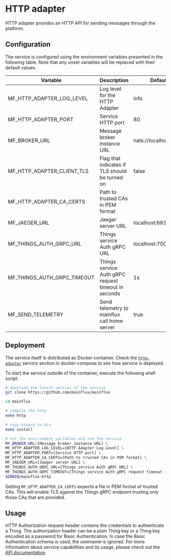 # HTTP adapter

HTTP adapter provides an HTTP API for sending messages through the platform.

## Configuration

The service is configured using the environment variables presented in the
following table. Note that any unset variables will be replaced with their
default values.

| Variable                    | Description                                                   | Default               |
| --------------------------- | ------------------------------------------------------------- | --------------------- |
| MF_HTTP_ADAPTER_LOG_LEVEL   | Log level for the HTTP Adapter                                | info                  |
| MF_HTTP_ADAPTER_PORT        | Service HTTP port                                             | 80                    |
| MF_BROKER_URL               | Message broker instance URL                                   | nats://localhost:4222 |
| MF_HTTP_ADAPTER_CLIENT_TLS  | Flag that indicates if TLS should be turned on                | false                 |
| MF_HTTP_ADAPTER_CA_CERTS    | Path to trusted CAs in PEM format                             |                       |
| MF_JAEGER_URL               | Jaeger server URL                                             | localhost:6831        |
| MF_THINGS_AUTH_GRPC_URL     | Things service Auth gRPC URL                                  | localhost:7000        |
| MF_THINGS_AUTH_GRPC_TIMEOUT | Things service Auth gRPC request timeout in seconds           | 1s                    |
| MF_SEND_TELEMETRY           | Send telemetry to mainflux call home server                   | true                  |

## Deployment

The service itself is distributed as Docker container. Check the [`http-adapter`](https://github.com/mainflux/mainflux/blob/master/docker/docker-compose.yml#L245-L262) service section in 
docker-compose to see how service is deployed.

To start the service outside of the container, execute the following shell script:

```bash
# download the latest version of the service
git clone https://github.com/mainflux/mainflux

cd mainflux

# compile the http
make http

# copy binary to bin
make install

# set the environment variables and run the service
MF_BROKER_URL=[Message broker instance URL] \
MF_HTTP_ADAPTER_LOG_LEVEL=[HTTP Adapter Log Level] \
MF_HTTP_ADAPTER_PORT=[Service HTTP port] \
MF_HTTP_ADAPTER_CA_CERTS=[Path to trusted CAs in PEM format] \
MF_JAEGER_URL=[Jaeger server URL] \
MF_THINGS_AUTH_GRPC_URL=[Things service Auth gRPC URL] \
MF_THINGS_AUTH_GRPC_TIMEOUT=[Things service Auth gRPC request timeout in seconds] \
$GOBIN/mainflux-http
```

Setting `MF_HTTP_ADAPTER_CA_CERTS` expects a file in PEM format of trusted CAs. This will enable TLS against the Things gRPC endpoint trusting only those CAs that are provided.

## Usage

HTTP Authorization request header contains the credentials to authenticate a Thing. The authorization header can be a plain Thing key
or a Thing key encoded as a password for Basic Authentication. In case the Basic Authentication schema is used, the username is ignored.
For more information about service capabilities and its usage, please check out
the [API documentation](https://api.mainflux.io/?urls.primaryName=http.yml).

[doc]: https://docs.mainflux.io
